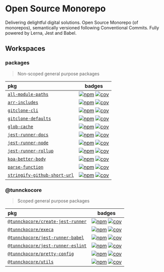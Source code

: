 # Open Source Monorepo

Delivering delightful digital solutions. Open Source Monorepo (of monorepos), semantically versioned following Conventional Commits. Fully powered by Lerna, Jest and Babel.
## Workspaces

### packages

> Non-scoped general purpose packages

| pkg | badges |
| :--- | :---: |
| [`all-module-paths`](https://ghub.now.sh/all-module-paths) | [![npm][npm-6e0bb0fe0a-img]][npm-6e0bb0fe0a-url] [![cov][cov-6e0bb0fe0a-img]][cov-6e0bb0fe0a-url] |
| [`arr-includes`](https://ghub.now.sh/arr-includes) | [![npm][npm-2f3f114f7a-img]][npm-2f3f114f7a-url] [![cov][cov-2f3f114f7a-img]][cov-2f3f114f7a-url] |
| [`gitclone-cli`](https://ghub.now.sh/gitclone-cli) | [![npm][npm-dec4d0cc05-img]][npm-dec4d0cc05-url] [![cov][cov-dec4d0cc05-img]][cov-dec4d0cc05-url] |
| [`gitclone-defaults`](https://ghub.now.sh/gitclone-defaults) | [![npm][npm-cac2bd5e92-img]][npm-cac2bd5e92-url] [![cov][cov-cac2bd5e92-img]][cov-cac2bd5e92-url] |
| [`glob-cache`](https://ghub.now.sh/glob-cache) | [![npm][npm-9d6fa88185-img]][npm-9d6fa88185-url] [![cov][cov-9d6fa88185-img]][cov-9d6fa88185-url] |
| [`jest-runner-docs`](https://ghub.now.sh/jest-runner-docs) | [![npm][npm-bfbf73f3e5-img]][npm-bfbf73f3e5-url] [![cov][cov-bfbf73f3e5-img]][cov-bfbf73f3e5-url] |
| [`jest-runner-node`](https://ghub.now.sh/jest-runner-node) | [![npm][npm-13c18163b7-img]][npm-13c18163b7-url] [![cov][cov-13c18163b7-img]][cov-13c18163b7-url] |
| [`jest-runner-rollup`](https://ghub.now.sh/jest-runner-rollup) | [![npm][npm-cf87a4edb8-img]][npm-cf87a4edb8-url] [![cov][cov-cf87a4edb8-img]][cov-cf87a4edb8-url] |
| [`koa-better-body`](https://ghub.now.sh/koa-better-body) | [![npm][npm-e4f83c0c22-img]][npm-e4f83c0c22-url] [![cov][cov-e4f83c0c22-img]][cov-e4f83c0c22-url] |
| [`parse-function`](https://ghub.now.sh/parse-function) | [![npm][npm-a236619861-img]][npm-a236619861-url] [![cov][cov-a236619861-img]][cov-a236619861-url] |
| [`stringify-github-short-url`](https://ghub.now.sh/stringify-github-short-url) | [![npm][npm-3c6aafac3a-img]][npm-3c6aafac3a-url] [![cov][cov-3c6aafac3a-img]][cov-3c6aafac3a-url] |

### @tunnckocore

> Scoped general purpose packages

| pkg | badges |
| :--- | :---: |
| [`@tunnckocore/create-jest-runner`](https://ghub.now.sh/@tunnckocore/create-jest-runner) | [![npm][npm-76c512834b-img]][npm-76c512834b-url] [![cov][cov-76c512834b-img]][cov-76c512834b-url] |
| [`@tunnckocore/execa`](https://ghub.now.sh/@tunnckocore/execa) | [![npm][npm-0ee88d61eb-img]][npm-0ee88d61eb-url] [![cov][cov-0ee88d61eb-img]][cov-0ee88d61eb-url] |
| [`@tunnckocore/jest-runner-babel`](https://ghub.now.sh/@tunnckocore/jest-runner-babel) | [![npm][npm-66996266fb-img]][npm-66996266fb-url] [![cov][cov-66996266fb-img]][cov-66996266fb-url] |
| [`@tunnckocore/jest-runner-eslint`](https://ghub.now.sh/@tunnckocore/jest-runner-eslint) | [![npm][npm-c7106a6fc9-img]][npm-c7106a6fc9-url] [![cov][cov-c7106a6fc9-img]][cov-c7106a6fc9-url] |
| [`@tunnckocore/pretty-config`](https://ghub.now.sh/@tunnckocore/pretty-config) | [![npm][npm-9c57de05d6-img]][npm-9c57de05d6-url] [![cov][cov-9c57de05d6-img]][cov-9c57de05d6-url] |
| [`@tunnckocore/utils`](https://ghub.now.sh/@tunnckocore/utils) | [![npm][npm-2ee61b0213-img]][npm-2ee61b0213-url] [![cov][cov-2ee61b0213-img]][cov-2ee61b0213-url] |

[npm-6e0bb0fe0a-url]: https://www.npmjs.com/package/all-module-paths
  [npm-6e0bb0fe0a-img]: https://badgen.net/npm/v/all-module-paths?icon=npm
  [cov-6e0bb0fe0a-url]: https://www.npmjs.com/package/all-module-paths
  [cov-6e0bb0fe0a-img]: https://badgen.net/badge/coverage/95.35%25/99CC09?icon=codecov
[npm-2f3f114f7a-url]: https://www.npmjs.com/package/arr-includes
  [npm-2f3f114f7a-img]: https://badgen.net/npm/v/arr-includes?icon=npm
  [cov-2f3f114f7a-url]: https://www.npmjs.com/package/arr-includes
  [cov-2f3f114f7a-img]: https://badgen.net/badge/coverage/100%25/green?icon=codecov
[npm-dec4d0cc05-url]: https://www.npmjs.com/package/gitclone-cli
  [npm-dec4d0cc05-img]: https://badgen.net/npm/v/gitclone-cli?icon=npm
  [cov-dec4d0cc05-url]: https://www.npmjs.com/package/gitclone-cli
  [cov-dec4d0cc05-img]: https://badgen.net/badge/coverage/unknown/grey?icon=codecov
[npm-cac2bd5e92-url]: https://www.npmjs.com/package/gitclone-defaults
  [npm-cac2bd5e92-img]: https://badgen.net/npm/v/gitclone-defaults?icon=npm
  [cov-cac2bd5e92-url]: https://www.npmjs.com/package/gitclone-defaults
  [cov-cac2bd5e92-img]: https://badgen.net/badge/coverage/100%25/green?icon=codecov
[npm-9d6fa88185-url]: https://www.npmjs.com/package/glob-cache
  [npm-9d6fa88185-img]: https://badgen.net/npm/v/glob-cache?icon=npm
  [cov-9d6fa88185-url]: https://www.npmjs.com/package/glob-cache
  [cov-9d6fa88185-img]: https://badgen.net/badge/coverage/100%25/green?icon=codecov
[npm-bfbf73f3e5-url]: https://www.npmjs.com/package/jest-runner-docs
  [npm-bfbf73f3e5-img]: https://badgen.net/npm/v/jest-runner-docs?icon=npm
  [cov-bfbf73f3e5-url]: https://www.npmjs.com/package/jest-runner-docs
  [cov-bfbf73f3e5-img]: https://badgen.net/badge/coverage/6.82%25/red?icon=codecov
[npm-13c18163b7-url]: https://www.npmjs.com/package/jest-runner-node
  [npm-13c18163b7-img]: https://badgen.net/npm/v/jest-runner-node?icon=npm
  [cov-13c18163b7-url]: https://www.npmjs.com/package/jest-runner-node
  [cov-13c18163b7-img]: https://badgen.net/badge/coverage/100%25/green?icon=codecov
[npm-cf87a4edb8-url]: https://www.npmjs.com/package/jest-runner-rollup
  [npm-cf87a4edb8-img]: https://badgen.net/npm/v/jest-runner-rollup?icon=npm
  [cov-cf87a4edb8-url]: https://www.npmjs.com/package/jest-runner-rollup
  [cov-cf87a4edb8-img]: https://badgen.net/badge/coverage/6.18%25/red?icon=codecov
[npm-e4f83c0c22-url]: https://www.npmjs.com/package/koa-better-body
  [npm-e4f83c0c22-img]: https://badgen.net/npm/v/koa-better-body?icon=npm
  [cov-e4f83c0c22-url]: https://www.npmjs.com/package/koa-better-body
  [cov-e4f83c0c22-img]: https://badgen.net/badge/coverage/95.56%25/99CC09?icon=codecov
[npm-a236619861-url]: https://www.npmjs.com/package/parse-function
  [npm-a236619861-img]: https://badgen.net/npm/v/parse-function?icon=npm
  [cov-a236619861-url]: https://www.npmjs.com/package/parse-function
  [cov-a236619861-img]: https://badgen.net/badge/coverage/100%25/green?icon=codecov
[npm-3c6aafac3a-url]: https://www.npmjs.com/package/stringify-github-short-url
  [npm-3c6aafac3a-img]: https://badgen.net/npm/v/stringify-github-short-url?icon=npm
  [cov-3c6aafac3a-url]: https://www.npmjs.com/package/stringify-github-short-url
  [cov-3c6aafac3a-img]: https://badgen.net/badge/coverage/100%25/green?icon=codecov
[npm-76c512834b-url]: https://www.npmjs.com/package/@tunnckocore/create-jest-runner
  [npm-76c512834b-img]: https://badgen.net/npm/v/@tunnckocore/create-jest-runner?icon=npm
  [cov-76c512834b-url]: https://www.npmjs.com/package/@tunnckocore/create-jest-runner
  [cov-76c512834b-img]: https://badgen.net/badge/coverage/20.11%25/red?icon=codecov
[npm-0ee88d61eb-url]: https://www.npmjs.com/package/@tunnckocore/execa
  [npm-0ee88d61eb-img]: https://badgen.net/npm/v/@tunnckocore/execa?icon=npm
  [cov-0ee88d61eb-url]: https://www.npmjs.com/package/@tunnckocore/execa
  [cov-0ee88d61eb-img]: https://badgen.net/badge/coverage/86.01%25/99CC09?icon=codecov
[npm-66996266fb-url]: https://www.npmjs.com/package/@tunnckocore/jest-runner-babel
  [npm-66996266fb-img]: https://badgen.net/npm/v/@tunnckocore/jest-runner-babel?icon=npm
  [cov-66996266fb-url]: https://www.npmjs.com/package/@tunnckocore/jest-runner-babel
  [cov-66996266fb-img]: https://badgen.net/badge/coverage/8.93%25/red?icon=codecov
[npm-c7106a6fc9-url]: https://www.npmjs.com/package/@tunnckocore/jest-runner-eslint
  [npm-c7106a6fc9-img]: https://badgen.net/npm/v/@tunnckocore/jest-runner-eslint?icon=npm
  [cov-c7106a6fc9-url]: https://www.npmjs.com/package/@tunnckocore/jest-runner-eslint
  [cov-c7106a6fc9-img]: https://badgen.net/badge/coverage/11.29%25/red?icon=codecov
[npm-9c57de05d6-url]: https://www.npmjs.com/package/@tunnckocore/pretty-config
  [npm-9c57de05d6-img]: https://badgen.net/npm/v/@tunnckocore/pretty-config?icon=npm
  [cov-9c57de05d6-url]: https://www.npmjs.com/package/@tunnckocore/pretty-config
  [cov-9c57de05d6-img]: https://badgen.net/badge/coverage/2.08%25/red?icon=codecov
[npm-2ee61b0213-url]: https://www.npmjs.com/package/@tunnckocore/utils
  [npm-2ee61b0213-img]: https://badgen.net/npm/v/@tunnckocore/utils?icon=npm
  [cov-2ee61b0213-url]: https://www.npmjs.com/package/@tunnckocore/utils
  [cov-2ee61b0213-img]: https://badgen.net/badge/coverage/100%25/green?icon=codecov